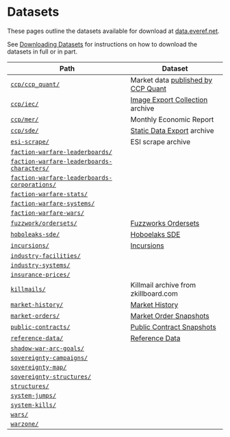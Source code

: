 # Datasets

These pages outline the datasets available for download at [data.everef.net](https://data.everef.net/).

See [Downloading Datasets](downloading-datasets.md) for instructions on how to download the datasets in full or in part.

| Path                                                                                                               | Dataset                                                                                                         |
|--------------------------------------------------------------------------------------------------------------------|-----------------------------------------------------------------------------------------------------------------|
| [`ccp/ccp_quant/`](https://data.everef.net/ccp/ccp_quant/)                                                         | Market data [published by CCP Quant](https://www.eveonline.com/news/view/monthly-economic-report-february-2018) |
| [`ccp/iec/`](https://data.everef.net/ccp/iec/)                                                                     | [Image Export Collection](https://developers.eveonline.com/resource/resources) archive                          |
| [`ccp/mer/`](https://data.everef.net/ccp/mer/)                                                                     | Monthly Economic Report                                                                                         |
| [`ccp/sde/`](https://data.everef.net/ccp/sde/)                                                                     | [Static Data Export](https://developers.eveonline.com/resource/resources) archive                               |
| [`esi-scrape/`](https://data.everef.net/esi-scrape/)                                                               | ESI scrape archive                                                                                              |
| [`faction-warfare-leaderboards/`](https://data.everef.net/faction-warfare-leaderboards/)                           |                                                                                                                 |
| [`faction-warfare-leaderboards-characters/`](https://data.everef.net/faction-warfare-leaderboards-characters/)     |                                                                                                                 |
| [`faction-warfare-leaderboards-corporations/`](https://data.everef.net/faction-warfare-leaderboards-corporations/) |                                                                                                                 |
| [`faction-warfare-stats/`](https://data.everef.net/faction-warfare-stats/)                                         |                                                                                                                 |
| [`faction-warfare-systems/`](https://data.everef.net/faction-warfare-systems/)                                     |                                                                                                                 |
| [`faction-warfare-wars/`](https://data.everef.net/faction-warfare-wars/)                                           |                                                                                                                 |
| [`fuzzwork/ordersets/`](https://data.everef.net/fuzzwork/ordersets/)                                               | [Fuzzworks Ordersets](fuzzwork-ordersets.md)                                                                    |
| [`hoboleaks-sde/`](https://data.everef.net/hoboleaks-sde/)                                                         | [Hoboelaks SDE](hoboleaks-sde.md)                                                                               |
| [`incursions/`](https://data.everef.net/incursions/)                                                               | [Incursions](incursions.md)                                                                                     |
| [`industry-facilities/`](https://data.everef.net/industry-facilities/)                                             |                                                                                                                 |
| [`industry-systems/`](https://data.everef.net/industry-systems/)                                                   |                                                                                                                 |
| [`insurance-prices/`](https://data.everef.net/insurance-prices/)                                                   |                                                                                                                 |
| [`killmails/`](https://data.everef.net/killmails/)                                                                 | Killmail archive from zkillboard.com                                                                            |
| [`market-history/`](https://data.everef.net/market-history/)                                                       | [Market History](market-history.md)                                                                             |
| [`market-orders/`](https://data.everef.net/market-orders/)                                                         | [Market Order Snapshots](market-orders.md)                                                                      |
| [`public-contracts/`](https://data.everef.net/public-contracts/)                                                   | [Public Contract Snapshots](public-contracts.md)                                                                |
| [`reference-data/`](https://data.everef.net/reference-data/)                                                       | [Reference Data](reference-data.md)                                                                             |
| [`shadow-war-arc-goals/`](https://data.everef.net/shadow-war-arc-goals/)                                           |                                                                                                                 |
| [`sovereignty-campaigns/`](https://data.everef.net/sovereignty-campaigns/)                                         |                                                                                                                 |
| [`sovereignty-map/`](https://data.everef.net/sovereignty-map/)                                                     |                                                                                                                 |
| [`sovereignty-structures/`](https://data.everef.net/sovereignty-structures/)                                       |                                                                                                                 |
| [`structures/`](https://data.everef.net/structures/)                                                               |                                                                                                                 |
| [`system-jumps/`](https://data.everef.net/system-jumps/)                                                           |                                                                                                                 |
| [`system-kills/`](https://data.everef.net/system-kills/)                                                           |                                                                                                                 |
| [`wars/`](https://data.everef.net/wars/)                                                                           |                                                                                                                 |
| [`warzone/`](https://data.everef.net/warzone/)                                                                     |                                                                                                                 |
